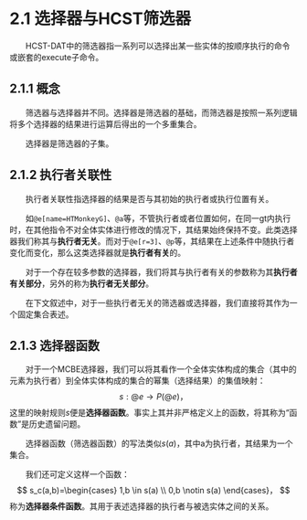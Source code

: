 # 2.1 选择器与HCST筛选器
&emsp;&emsp;HCST-DAT中的筛选器指一系列可以选择出某一些实体的按顺序执行的命令或嵌套的execute子命令。

## 2.1.1 概念
&emsp;&emsp;筛选器与选择器并不同。选择器是筛选器的基础，而筛选器是按照一系列逻辑将多个选择器的结果进行运算后得出的一个多重集合。

&emsp;&emsp;选择器是筛选器的子集。

## 2.1.2 执行者关联性
&emsp;&emsp;执行者关联性指选择器的结果是否与其初始的执行者或执行位置有关。

&emsp;&emsp;如``@e[name=HTMonkeyG]``、``@a``等，不管执行者或者位置如何，在同一gt内执行时，在其他指令不对全体实体进行修改的情况下，其结果始终保持不变。此类选择器我们称其与**执行者无关**。而对于``@e[r=3]``、``@p``等，其结果在上述条件中随执行者变化而变化，那么这类选择器就是**执行者有关**的。

&emsp;&emsp;对于一个存在较多参数的选择器，我们将其与执行者有关的参数称为其**执行者有关部分**，另外的称为**执行者无关部分**。

&emsp;&emsp;在下文叙述中，对于一些执行者无关的筛选器或选择器，我们直接将其作为一个固定集合表述。

## 2.1.3 选择器函数
&emsp;&emsp;对于一个MCBE选择器，我们可以将其看作一个全体实体构成的集合（其中的元素为执行者）到全体实体构成的集合的幂集（选择结果）的集值映射：
$$
s: @e \to P(@e)，
$$
这里的映射规则$s$便是**选择器函数**。事实上其并非严格定义上的函数，将其称为“函数”是历史遗留问题。

&emsp;&emsp;选择器函数（筛选器函数）的写法类似$s(a)$，其中a为执行者，其结果为一个集合。

&emsp;&emsp;我们还可定义这样一个函数：
$$
s_c(a,b)=\begin{cases}
1,b \in s(a)
\\
0,b \notin s(a)
\end{cases}，
$$
称为**选择器条件函数**。其用于表述选择器的执行者与被选实体之间的关系。